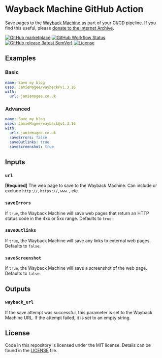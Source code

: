 # Wayback Machine GitHub Action

Save pages to the [Wayback Machine](https://web.archive.org/) as part of your CI/CD pipeline. If you find this useful, please [donate to the Internet Archive](https://archive.org/donate/).

[![GitHub marketplace](https://img.shields.io/badge/marketplace-wayback--machine-green?style=for-the-badge&logo=github)](https://github.com/marketplace/actions/wayback-machine)
[![GitHub Workflow Status](https://img.shields.io/github/workflow/status/JamieMagee/wayback/build?style=for-the-badge)](https://github.com/JamieMagee/wayback/actions?query=workflow%3Abuild)
[![GitHub release (latest SemVer)](https://img.shields.io/github/v/release/JamieMagee/wayback?style=for-the-badge)](https://github.com/JamieMagee/wayback/releases/latest)
[![License](https://img.shields.io/github/license/JamieMagee/wayback?style=for-the-badge)](https://github.com/JamieMagee/wayback/blob/main/LICENSE)

## Examples

### Basic

```yaml
name: Save my blog
uses: JamieMagee/wayback@v1.3.16
with:
  url: jamiemagee.co.uk
```

### Advanced

```yaml
name: Save my blog
uses: JamieMagee/wayback@v1.3.16
with:
  url: jamiemagee.co.uk
  saveErrors: false
  saveOutlinks: true
  saveScreenshot: true
```

## Inputs

### `url`

**[Required]** The web page to save to the Wayback Machine. Can include or exclude `http://`, `https://`, `www.`, etc.

### `saveErrors`

If `true`, the Wayback Machine will save web pages that return an HTTP status code in the 4xx or 5xx range. Defaults to `true`.

### `saveOutlinks`

If `true`, the Wayback Machine will save any links to external web pages. Defaults to `false`.

### `saveScreenshot`

If `true`, the Wayback Machine will save a screenshot of the web page. Defaults to `false`.

## Outputs

### `wayback_url`

If the save attempt was successful, this parameter is set to the Wayback Machine URL. If the attempt failed, it is set to an empty string.

## License

Code in this repository is licensed under the MIT license. Details can be found in the [LICENSE](https://github.com/JamieMagee/wayback/blob/main/LICENSE) file.
